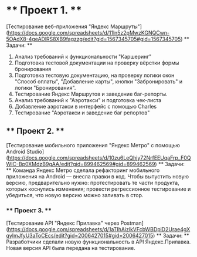 # ** Проект 1. **
[Тестирование веб-приложения "Яндекс Маршруты"] (https://docs.google.com/spreadsheets/d/11ln5z2pMwzKGNQCwn-5OAdX8-4geADlRS8XB9fagzzg/edit?gid=1567345705#gid=1567345705) 
** Задачи: ** 
1) Анализ требований к функциональности "Каршеринг"
2) Подготовка тестовой документации на проверку вёрстки формы бронирования 
3) Подготовка тестовую документацию, на проверку логики окон "Способ оплаты", "Добавление карты", кнопки "Забронировать" и логики "Бронирования".
3) Тестирование Яндекс Маршрутов и заведение баг-репорты.
4) Анализ требований к "Аэротакси" и подготовка чек-листа
5) Добавление аэротакси в интерфейс с помощью Charles 
6) Тестирование "Аэротакси и заведение баг репортов"
## ** Проект 2. **
[Тестирование мобильного приложения "Яндекс Метро" с помощью Android Studio] (https://docs.google.com/spreadsheets/d/10zu6LeQhjy72NrfEEUqaFrp_F0QWIC-Bp0XMdzB9gAA/edit?gid=899462569#gid=899462569) 
** Задачи: ** 
Команда Яндекс Метро сделала рефакторинг мобильного приложения на Android — внесла правки в код. Чтобы выпустить новую версию, предварительно нужно: протестировать те части продукта, которых коснулись изменения;
провести регрессионное тестирование и убедиться, что новую версию можно заливать в стор.
### ** Проект 3. **
[Тестирование API "Яндекс Прилавка" через Postman] (https://docs.google.com/spreadsheets/d/1aTIhAizlkVFcbWBDplD2Urae4gXqylmJfyU3aToCEcs/edit?gid=2006427015#gid=2006427015) 
** Задачи: **
Разработчики сделали новую функциональность в API Яндекс.Прилавка. Новая версия API была передана на тестирование. 
